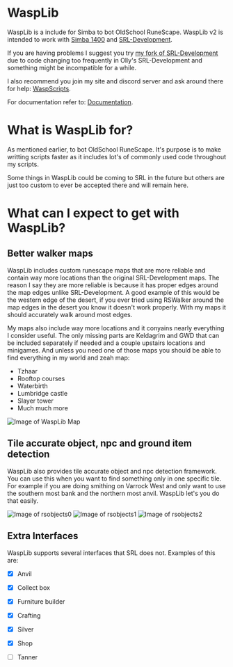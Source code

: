 # WaspLib
 WaspLib is a include for Simba to bot OldSchool RuneScape.
 WaspLib v2 is intended to work with [Simba 1400]([https://github.com/ollydev/Simba](https://github.com/Villavu/Simba/releases/tag/simba1400-release)) and [SRL-Development](https://github.com/Villavu/SRL-Development).

If you are having problems I suggest you try [my fork of SRL-Development](https://github.com/Torwent/SRL) due to code changing too frequently in Olly's SRL-Development and something might be incompatible for a while.

I also recommend you join my site and discord server and ask around there for help: [WaspScripts](https://waspscripts.com).
 
 For documentation refer to: [Documentation](https://torwent.github.io/WaspLib).
 
# What is WaspLib for?
 As mentioned earlier, to bot OldSchool RuneScape. It's purpose is to make writting scripts faster as it includes lot's of commonly used code throughout my scripts.
 
Some things in WaspLib could be coming to SRL in the future but others are just too custom to ever be accepted there and will remain here.

 # What can I expect to get with WaspLib?

 ## Better walker maps
 WaspLib includes custom runescape maps that are more reliable and contain way more locations than the original SRL-Development maps.
 The reason I say they are more reliable is because it has proper edges around the map edges unlike SRL-Development.
 A good example of this would be the western edge of the desert, if you ever tried using RSWalker around the map edges in the desert you know it doesn't work properly.
 With my maps it should accurately walk around most edges.

 My maps also include way more locations and it conyains nearly everything I consider useful.
 The only missing parts are Keldagrim and GWD that can be included separately if needed and a couple upstairs locations and minigames.
 And unless you need one of those maps you should be able to find everything in my world and zeah map:
 - Tzhaar
 - Rooftop courses
 - Waterbirth
 - Lumbridge castle
 - Slayer tower
 - Much much more

 ![Image of WaspLib Map](https://github.com/Torwent/WaspLib/raw/master/osr/walker/map.png)

 ## Tile accurate object, npc and ground item detection
 WaspLib also provides tile accurate object and npc detection framework.
 You can use this when you want to find something only in one specific tile.
 For example if you are doing smithing on Varrock West and only want to use the southern most bank and the northern most anvil. WaspLib let's you do that easily.
 
 ![Image of rsobjects0](https://github.com/Torwent/WaspLib/raw/master/docs/images/rsobjects/rsobjects0.png)
 ![Image of rsobjects1](https://github.com/Torwent/WaspLib/raw/master/docs/images/rsobjects/rsobjects1.png)
 ![Image of rsobjects2](https://github.com/Torwent/WaspLib/raw/master/docs/images/rsobjects/rsobjects2.png)

 ## Extra Interfaces
 WaspLib supports several interfaces that SRL does not.
 Examples of this are:
 - [x] Anvil
 - [x] Collect box
 - [x] Furniture builder
 - [x] Crafting
 - [x] Silver
 - [x] Shop
 - [ ] Tanner


